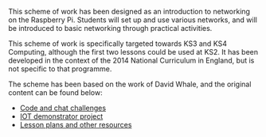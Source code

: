 This scheme of work has been designed as an introduction to networking on the Raspberry Pi. Students will set up and use various networks, and will be introduced to basic networking through practical activities.

This scheme of work is specifically targeted towards KS3 and KS4 Computing, although the first two lessons could be used at KS2. It has been developed in the context of the 2014 National Curriculum in England, but is not specific to that programme.

The scheme has been based on the work of David Whale, and the original content can be found below:
- [Code and chat challenges](https://github.com/whaleygeek/pibakeoff/tree/master/code/backup)
- [IOT demonstrator project](http://blog.whaleygeek.co.uk/raspberry-pi-internet-of-things-demonstrator/)
- [Lesson plans and other resources](https://github.com/whaleygeek/pibakeoff/tree/master/docs)
